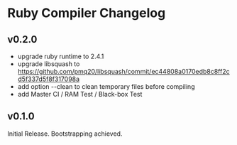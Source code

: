 # Ruby Compiler Changelog

## v0.2.0

- upgrade ruby runtime to 2.4.1
- upgrade libsquash to https://github.com/pmq20/libsquash/commit/ec44808a0170edb8c8ff2cd5f337d5f8f317098a
- add option --clean to clean temporary files before compiling
- add Master CI / RAM Test / Black-box Test

## v0.1.0

Initial Release. Bootstrapping achieved.
